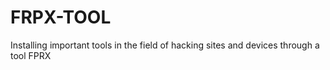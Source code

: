# FRPX-TOOL
Installing important tools in the field of hacking sites and devices through a tool FPRX
